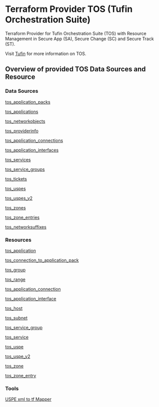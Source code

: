 # Terraform Provider TOS (Tufin Orchestration Suite)

Terraform Provider for Tufin Orchestration Suite (TOS) with Resource Management in Secure App (SA), Secure Change (SC)
and Secure Track (ST).

Visit [Tufin](https://tufin.com) for more information on TOS.

## Overview of provided TOS Data Sources and Resource

### Data Sources

[tos_application_packs](data-sources/application_packs.md)

[tos_applications](data-sources/applications.md)

[tos_networkobjects](data-sources/networkobjects.md)

[tos_providerinfo](data-sources/provider_info.md)

[tos_application_connections](data-sources/application_connections.md)

[tos_application_interfaces](data-sources/application_interfaces.md)

[tos_services](data-sources/services.md)

[tos_service_groups](data-sources/service_groups.md)

[tos_tickets](data-sources/tickets.md)

[tos_uspes](data-sources/uspes.md)

[tos_uspes_v2](data-sources/uspes_v2.md)

[tos_zones](data-sources/zones.md)

[tos_zone_entries](data-sources/zone_entries.md)

[tos_networksuffixes](data-sources/networksuffixes.md)

### Resources

[tos_application](resources/application.md)

[tos_connection_to_application_pack](resources/connection_to_application_pack.md)

[tos_group](resources/group.md)

[tos_range](resources/range.md)

[tos_application_connection](resources/application_connection.md)

[tos_application_interface](resources/application_interface.md)

[tos_host](resources/host.md)

[tos_subnet](resources/subnet.md)

[tos_service_group](resources/service_group.md)

[tos_service](resources/service.md)

[tos_uspe](resources/uspe.md)

[tos_uspe_v2](resources/uspe_v2.md)

[tos_zone](resources/zone.md)

[tos_zone_entry](resources/zone_entry.md)

### Tools
[USPE xml to tf Mapper](guides/200_uspe_xml_to_tf_mapper.md)
